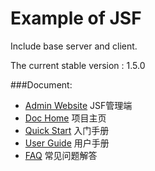 Example of JSF
====
Include base server and client.

The current stable version : 1.5.0

###Document:
- [Admin Website](http://jsf.jd.com) JSF管理端
- [Doc Home](http://jsf.jd.com/doc) 项目主页
- [Quick Start](http://jsf.jd.com/doc/abc) 入门手册
- [User Guide](http://jsf.jd.com/doc/UserGuide) 用户手册
- [FAQ](http://jsf.jd.com/doc/faq) 常见问题解答
